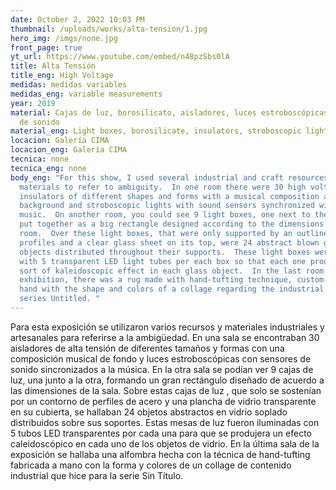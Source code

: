 ```yaml
---
date: October 2, 2022 10:03 PM
thumbnail: /uploads/works/alta-tension/1.jpg
hero_img: /imgs/none.jpg
front_page: true
yt_url: https://www.youtube.com/embed/n48pzSbs0lA
title: Alta Tensión
title_eng: High Voltage
medidas: medidas variables
medidas_eng: variable measurements
year: 2019
material: Cajas de luz, borosilicato, aisladores, luces estroboscópicas, sistema
  de sonido
material_eng: Light boxes, borosilicate, insulators, stroboscopic lights, sound system
locacion: Galería CIMA
locacion_eng: Galería CIMA
tecnica: none
tecnica_eng: none
body_eng: "For this show, I used several industrial and craft resources and
  materials to refer to ambiguity.  In one room there were 30 high voltage
  insulators of different shapes and forms with a musical composition as a
  background and stroboscopic lights with sound sensors synchronized with the
  music.  On another room, you could see 9 light boxes, one next to the other,
  put together as a big rectangle designed according to the dimensions of the
  room.  Over these light boxes, that were only supported by an outline of steel
  profiles and a clear glass sheet on its top, were 24 abstract blown glass
  objects distributed throughout their supports.  These light boxes were lit
  with 5 transparent LED light tubes per each box so that each one produced a
  sort of kaleidoscopic effect in each glass object.  In the last room of the
  exhibition, there was a rug made with hand-tufting technique, custom-made by
  hand with the shape and colors of a collage regarding the industrial theme
  series Untitled. "
---
```

Para esta exposición se utilizaron varios recursos y materiales industriales y artesanales para referirse a la ambigüedad.  En una sala se encontraban 30 aisladores de alta tensión de diferentes tamaños y formas con una composición musical de fondo y luces estroboscópicas con sensores de sonido sincronizados a la música.  En la otra sala se podían ver 9 cajas de luz, una junto a la otra, formando un gran rectángulo diseñado de acuerdo a las dimensiones de la sala.  Sobre estas cajas de luz , que solo se sostenían por un contorno de perfiles de acero y una plancha de vidrio transparente en su cubierta, se hallaban 24 objetos abstractos en vidrio soplado distribuidos sobre sus soportes.  Estas mesas de luz fueron iluminadas con 5 tubos LED transparentes por cada una para que se produjera un efecto caleidoscópico en cada uno de los objetos de vidrio.  En la última sala de la exposición se hallaba una alfombra hecha con la técnica de hand-tufting fabricada a mano con la forma y colores de un collage de contenido industrial que hice para la serie Sin Título. 